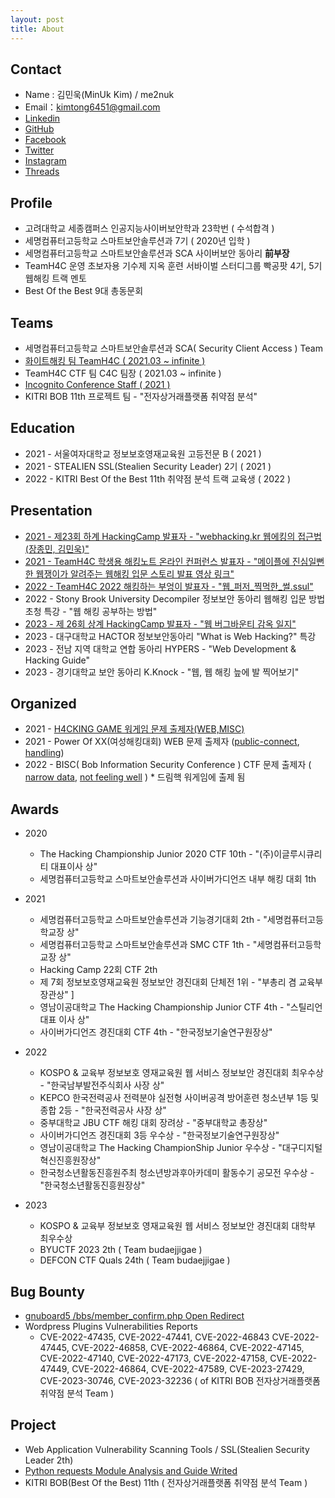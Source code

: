 ```yaml
---
layout: post
title: About
---
```


## Contact

  * Name : 김민욱(MinUk Kim) / me2nuk
  * Email：kimtong6451@gmail.com
  * [Linkedin](https://www.linkedin.com/in/minuk-kim-b570a91ba/)
  * [GitHub](https://github.com/me2nuk)
  * [Facebook](https://www.facebook.com/me2nuk)
  * [Twitter](https://twitter.com/@me2nuk)
  * [Instagram](https://instagram.com/kimtong6451)
  * [Threads](https://threads.net/@kimtong6451)


## Profile

 * 고려대학교 세종캠퍼스 인공지능사이버보안학과 23학번 ( 수석합격 )
 * 세명컴퓨터고등학교 스마트보안솔루션과 7기 ( 2020년 입학 )
 * 세명컴퓨터고등학교 스마트보안솔루션과 SCA 사이버보안 동아리 **前부장**
 * TeamH4C 운영 초보자용 기수제 지옥 훈련 서바이벌 스터디그룹 빡공팟 4기, 5기 웹해킹 트랙 멘토
 * Best Of the Best 9대 총동문회

## Teams

 * 세명컴퓨터고등학교 스마트보안솔루션과 SCA( Security Client Access ) Team
 * [화이트해킹 팀 TeamH4C ( 2021.03 ~ infinite )](https://teamh4c.com)
 * TeamH4C CTF 팀 C4C 팀장 ( 2021.03 ~ infinite )
 * [Incognito Conference Staff ( 2021 )](https://incognito.kr/)
 * KITRI BOB 11th 프로젝트 팀 - "전자상거래플랫폼 취약점 분석"


## Education

 * 2021 - 서울여자대학교 정보보호영재교육원 고등전문 B ( 2021 )
 * 2021 - STEALIEN SSL(Stealien Security Leader) 2기 ( 2021 )
 * 2022 - KITRI Best Of the Best 11th 취약점 분석 트랙 교육생 ( 2022 )


## Presentation

 * [2021 - 제23회 하계 HackingCamp 발표자 - "webhacking.kr 웹에킹의 접근법(장종민, 김민욱)"](http://hackingcamp.org/)
 * [2021 - TeamH4C 학생용 해킹노트 온라인 컨퍼런스 발표자 - "메이플에 진심일뻔한 웹쟁이가 알려주는 웹해킹 입문 스토리 발표 영상 링크"](https://youtu.be/FXrE4cI_oW8)
 * [2022 - TeamH4C 2022 해킹하는 부엉이 발표자 - "웹_퍼저_찍먹한_썰.ssul"](https://www.youtube.com/watch?v=RgidYMxFfkw)
 * 2022 - Stony Brook University Decompiler 정보보안 동아리 웹해킹 입문 방법 초청 특강 - "웹 해킹 공부하는 방법"
 * [2023 - 제 26회 상계 HackingCamp 발표자 - "웹 버그바운티 감옥 일지"](https://www.facebook.com/h4ckingc4mp/posts/613701180565092)
 * 2023 - 대구대학교 HACTOR 정보보안동아리 "What is Web Hacking?" 특강
 * 2023 - 전남 지역 대학교 연합 동아리 HYPERS - "Web Development & Hacking Guide"
 * 2023 - 경기대학교 보안 동아리 K.Knock - "웹, 웹 해킹 늪에 발 찍어보기"


## Organized

  * 2021 - [H4CKING GAME 워게임 문제 출제자(WEB,MISC)](https://h4ckingga.me/challenges)
  * 2021 - Power Of XX(여성해킹대회) WEB 문제 출제자 ([public-connect](/files/pox/public-connect.png), [handling](/files/pox/handling.png))
  * 2022 - BISC( Bob Information Security Conference ) CTF 문제 출제자 ( [narrow data](https://dreamhack.io/wargame/challenges/640/writeups?writeup_id=8768), [not feeling well](https://dreamhack.io/wargame/challenges/653) ) * 드림핵 워게임에 출제 됨


## Awards

  + 2020

    + The Hacking Championship Junior 2020 CTF 10th - "(주)이글루시큐리티 대표이사 상"
    + 세명컴퓨터고등학교 스마트보안솔루션과 사이버가디언즈 내부 해킹 대회 1th

  + 2021

    + 세명컴퓨터고등학교 스마트보안솔루션과 기능경기대회 2th - "세명컴퓨터고등학교장 상"
    + 세명컴퓨터고등학교 스마트보안솔루션과 SMC CTF 1th - "세명컴퓨터고등학교장 상"
    + Hacking Camp 22회 CTF 2th
    + 제 7회 정보보호영재교육원 정보보안 경진대회 단체전 1위 - "부총리 겸 교육부 장관상" ]
    + 영남이공대학교 The Hacking Championship Junior CTF 4th - "스틸리언 대표 이사 상"
    + 사이버가디언즈 경진대회 CTF 4th - "한국정보기술연구원장상"

  + 2022
  
    + KOSPO & 교육부 정보보호 영재교육원 웹 서비스 정보보안 경진대회 최우수상 - "한국남부발전주식회사 사장 상"
    + KEPCO 한국전력공사 전력분야 실전형 사이버공격 방어훈련 청소년부 1등 및 종합 2등 - "한국전력공사 사장 상"
    + 중부대학교 JBU CTF 해킹 대회 장려상 - "중부대학교 총장상"
    + 사이버가디언즈 경진대회 3등 우수상 - "한국정보기술연구원장상"
    + 영남이공대학교 The Hacking ChampionShip Junior 우수상 - "대구디지털혁신진흥원장상"
    + 한국청소년활동진흥원주최 청소년방과후아카데미 활동수기 공모전 우수상 - "한국청소년활동진흥원장상"

   + 2023

        + KOSPO & 교육부 정보보호 영재교육원 웹 서비스 정보보안 경진대회 대학부 최우수상
        + BYUCTF 2023 2th ( Team budaejjigae )
        + DEFCON CTF Quals 24th ( Team budaejjigae )

## Bug Bounty

  + [gnuboard5 /bbs/member_confirm.php Open Redirect](https://github.com/gnuboard/gnuboard5/issues/126)
  + Wordpress Plugins Vulnerabilities Reports
    + CVE-2022-47435, CVE-2022-47441, CVE-2022-46843 CVE-2022-47445, CVE-2022-46858, CVE-2022-46864, CVE-2022-47145, CVE-2022-47140, CVE-2022-47173, CVE-2022-47158, CVE-2022-47449, CVE-2022-46864, CVE-2022-47589, CVE-2023-27429, CVE-2023-30746, CVE-2023-32236 ( of KITRI BOB 전자상거래플랫폼 취약점 분석 Team )

## Project

  + Web Application Vulnerability Scanning Tools / SSL(Stealien Security Leader 2th)
  + [Python requests Module Analysis and Guide Writed](https://me2nuk.com/Python-requests-module-example/)
  + KITRI BOB(Best Of the Best) 11th ( 전자상거래플랫폼 취약점 분석 Team )